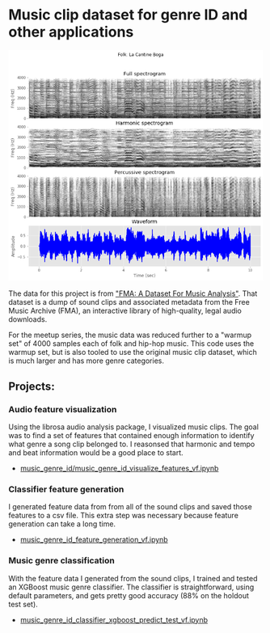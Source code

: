 # Music clip dataset for genre ID and other applications

![Harmonic decomposition figure](./harmonic_decomp.png)

The data for this project is from ["FMA: A Dataset For Music Analysis"](https://github.com/mdeff/fma). That dataset is a dump of sound clips and associated metadata from the Free Music Archive (FMA), an interactive library of high-quality, legal audio downloads. 


For the meetup series, the music data was reduced further to a "warmup set" of 4000 samples each of folk and hip-hop music. This code uses the warmup set, but is also tooled to use the original music clip dataset, which is much larger and has more genre categories.


## Projects:

### Audio feature visualization

Using the librosa audio analysis package, I visualized music clips. The goal was to find a set of features that contained enough information to identify what genre a song clip belonged to. I reasonsed that harmonic and tempo and beat information would be a good place to start.

- [music_genre_id/music_genre_id_visualize_features_vf.ipynb](http://nbviewer.jupyter.org/github/johnmburt/projects/blob/master/music_genre_id/music_genre_id_visualize_features_vf.ipynb) 

### Classifier feature generation

I generated feature data from from all of the sound clips and saved those features to a csv file. This extra step was necessary because feature generation can take a long time.

- [music_genre_id_feature_generation_vf.ipynb](http://nbviewer.jupyter.org/github/johnmburt/projects/blob/master/music_genre_id/music_genre_id_feature_generation_vf.ipynb) 


### Music genre classification

With the feature data I generated from the sound clips, I trained and tested an XGBoost music genre classifier. The classifier is straightforward, using default parameters, and gets pretty good accuracy (88% on the holdout test set). 

- [music_genre_id_classifier_xgboost_predict_test_vf.ipynb](http://nbviewer.jupyter.org/github/johnmburt/projects/blob/master/music_genre_id/music_genre_id_classifier_xgboost_predict_test_vf.ipynb) 
